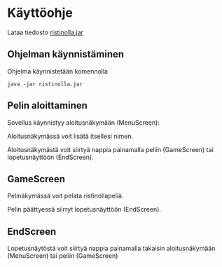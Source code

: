 # Käyttöohje

Lataa tiedosto [ristinolla.jar](https://github.com/iikkamatias/harjoitustyo/releases/tag/Viikko6)


## Ohjelman käynnistäminen

Ohjelma käynnistetään komennolla 

```
java -jar ristinolla.jar
```

## Pelin aloittaminen

Sovellus käynnistyy aloitusnäkymään (MenuScreen):

Aloitusnäkymässä voit lisätä itsellesi nimen.

Aloitusnäkymästä voit siirtyä nappia painamalla peliin (GameScreen) tai lopetusnäyttöön (EndScreen).

## GameScreen

Pelinäkymässä voit pelata ristinollapeliä.

Pelin päättyessä siirryt lopetusnäyttöön (EndScreen).

## EndScreen

Lopetusnäytöstä voit siirtyä nappia painamalla takaisin aloitusnäkymään (MenuScreen) tai peliin (GameScreen)
